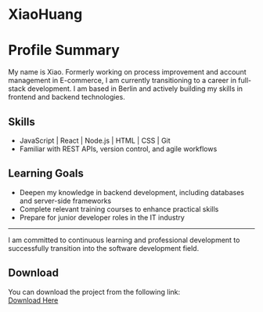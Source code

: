 # XiaoHuang

# Profile Summary

My name is Xiao. Formerly working on process improvement and account management in E-commerce, I am currently transitioning to a career in full-stack development. I am based in Berlin and actively building my skills in frontend and backend technologies.

## Skills
- JavaScript | React | Node.js | HTML | CSS | Git
- Familiar with REST APIs, version control, and agile workflows

## Learning Goals
- Deepen my knowledge in backend development, including databases and server-side frameworks
- Complete relevant training courses to enhance practical skills
- Prepare for junior developer roles in the IT industry

---

I am committed to continuous learning and professional development to successfully transition into the software development field.

## Download

You can download the project from the following link:  
[Download Here](https://toursnap.app/en)
